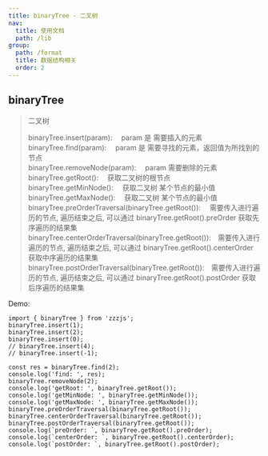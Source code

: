 ```yaml
---
title: binaryTree - 二叉树
nav:
  title: 使用文档
  path: /lib
group:
  path: /format
  title: 数据结构相关
  order: 2
---
```


## binaryTree

> 二叉树
>
> binaryTree.insert(param):&emsp; param 是 需要插入的元素 <br> binaryTree.find(param):&emsp; param 是 需要寻找的元素，返回值为所找到的节点 <br> binaryTree.removeNode(param):&emsp; param 需要删除的元素 <br> binaryTree.getRoot():&emsp; 获取二叉树的根节点 <br> binaryTree.getMinNode():&emsp; 获取二叉树 某个节点的最小值 <br> binaryTree.getMaxNode():&emsp; 获取二叉树 某个节点的最小值 <br> binaryTree.preOrderTraversal(binaryTree.getRoot()):&emsp; 需要传入进行遍历的节点, 遍历结束之后, 可以通过 binaryTree.getRoot().preOrder 获取先序遍历的结果集 <br> binaryTree.centerOrderTraversal(binaryTree.getRoot()):&emsp;需要传入进行遍历的节点, 遍历结束之后, 可以通过 binaryTree.getRoot().centerOrder 获取中序遍历的结果集 <br> binaryTree.postOrderTraversal(binaryTree.getRoot()):&emsp;需要传入进行遍历的节点, 遍历结束之后, 可以通过 binaryTree.getRoot().postOrder 获取后序遍历的结果集 <br>

Demo:

```tsx | pure
import { binaryTree } from 'zzzjs';
binaryTree.insert(1);
binaryTree.insert(2);
binaryTree.insert(0);
// binaryTree.insert(4);
// binaryTree.insert(-1);

const res = binaryTree.find(2);
console.log('find: ', res);
binaryTree.removeNode(2);
console.log('getRoot: ', binaryTree.getRoot());
console.log('getMinNode: ', binaryTree.getMinNode());
console.log('getMaxNode: ', binaryTree.getMaxNode());
binaryTree.preOrderTraversal(binaryTree.getRoot());
binaryTree.centerOrderTraversal(binaryTree.getRoot());
binaryTree.postOrderTraversal(binaryTree.getRoot());
console.log(`preOrder: `, binaryTree.getRoot().preOrder);
console.log(`centerOrder: `, binaryTree.getRoot().centerOrder);
console.log(`postOrder: `, binaryTree.getRoot().postOrder);
```
